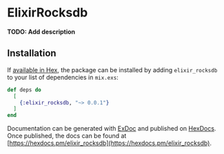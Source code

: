 # ElixirRocksdb

**TODO: Add description**

## Installation

If [available in Hex](https://hex.pm/docs/publish), the package can be installed
by adding `elixir_rocksdb` to your list of dependencies in `mix.exs`:

```elixir
def deps do
  [
    {:elixir_rocksdb, "~> 0.0.1"}
  ]
end
```

Documentation can be generated with [ExDoc](https://github.com/elixir-lang/ex_doc)
and published on [HexDocs](https://hexdocs.pm). Once published, the docs can
be found at [https://hexdocs.pm/elixir_rocksdb](https://hexdocs.pm/elixir_rocksdb).

